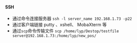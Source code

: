 #### SSH
- 通过命令连接服务器
	`ssh -l server_name 192.168.1.73 -p22 `
- 通过客户端链接
	putty 、xshell、 MobaXterm 等
- 通过`scp`命令传输文件
	`scp /home/lyp/Destop/testfile server@192.168.1.73:/home/lyp/new_pos/`